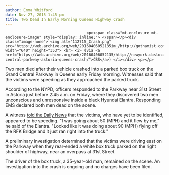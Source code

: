 ```yaml
---
author: Emma Whitford
date: Nov 27, 2015 1:45 pm
title: Two Dead In Early Morning Queens Highway Crash 
---
```


	
										<p><span class="mt-enclosure mt-enclosure-image" style="display: inline;"> </span></p><div class="image-none"> <img alt="112715_Crash.png" src="https://web.archive.org/web/20160406052135im_/http://gothamist.com/attachments/nyc_ewhitford/112715_Crash.png" width="640" height="353"> <br> <i> (via <a href="https://web.archive.org/web/20160406052135/http://newyork.cbslocal.com/2015/11/27/grand-central-parkway-astoria-queens-crash/">CBS</a>) </i></div> <p></p>

<p>Two men died after their vehicle crashed into a parked box truck on the Grand Central Parkway in Queens early Friday morning. Witnesses said that the victims were speeding as they approached the parked truck. </p>

<p>According to the NYPD, officers responded to the Parkway near 31st Street in Astoria just before 2:45 a.m. on Friday, where they discovered two men unconscious and unresponsive inside a black Hyundai Elantra. Responding EMS declared both men dead on the scene. </p>

<p>A witness <a href="https://web.archive.org/web/20160406052135/http://www.nydailynews.com/new-york/queens/2-die-car-crashes-parked-truck-queens-highway-article-1.2448161">told the Daily News</a> that the victims, who have yet to be identified, appeared to be speeding. &quot;I was going about 50 (MPH) and it flew by me,&quot; he said of the Elantra. &quot;Looked like it was doing about 90 (MPH) flying off the RFK Bridge and it just ran right into the truck.&quot; </p>

<p>A preliminary investigation determined that the victims were driving east on the Parkway when they rear-ended a white box truck parked on the right shoulder of highway, near an overpass at 31st Street. </p>

<p>The driver of the box truck, a 35-year-old man, remained on the scene. An investigation into the crash is ongoing and no charges have been filed. </p>					
										
									
				